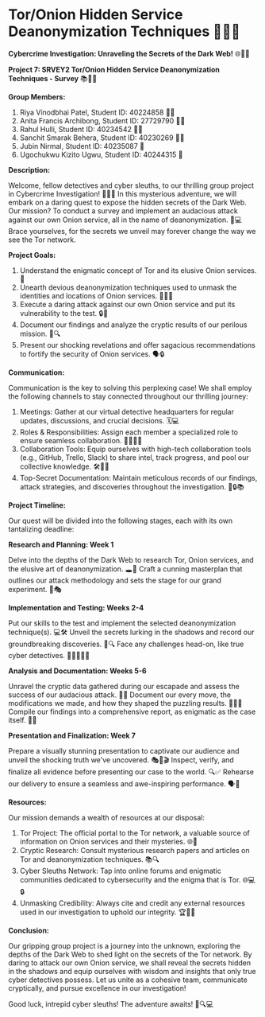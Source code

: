 # Tor/Onion Hidden Service Deanonymization Techniques 🎉🕵️‍♂️
**Cybercrime Investigation: Unraveling the Secrets of the Dark Web!** 🌐🕵️‍♀️

**Project 7: SRVEY2 Tor/Onion Hidden Service Deanonymization Techniques - Survey** 📚🕵️‍♂️

**Group Members:**

1. Riya Vinodbhai Patel, Student ID: 40224858 👩‍💻
2. Anita Francis Archibong, Student ID: 27729790 🦸‍♀️
3. Rahul Hulli, Student ID: 40234542 🕵️‍♂️
4. Sanchit Smarak Behera, Student ID: 40230269 🧑‍💼
5. Jubin Nirmal, Student ID: 40235087 🤖
6. Ugochukwu Kizito Ugwu, Student ID: 40244315 🧔

**Description:**

Welcome, fellow detectives and cyber sleuths, to our thrilling group project in Cybercrime Investigation! 🕵️‍♀️🔎 In this mysterious adventure, we will embark on a daring quest to expose the hidden secrets of the Dark Web. Our mission? To conduct a survey and implement an audacious attack against our own Onion service, all in the name of deanonymization. 👀💻 Brace yourselves, for the secrets we unveil may forever change the way we see the Tor network.

**Project Goals:**

1. Understand the enigmatic concept of Tor and its elusive Onion services. 🌌
2. Unearth devious deanonymization techniques used to unmask the identities and locations of Onion services. 🦹‍♂️🏢
3. Execute a daring attack against our own Onion service and put its vulnerability to the test. 🔒🧅
4. Document our findings and analyze the cryptic results of our perilous mission. 📝🔍
5. Present our shocking revelations and offer sagacious recommendations to fortify the security of Onion services. 🗣️🔒

**Communication:**

Communication is the key to solving this perplexing case! We shall employ the following channels to stay connected throughout our thrilling journey:

1. Meetings: Gather at our virtual detective headquarters for regular updates, discussions, and crucial decisions. 🗓️💻
2. Roles & Responsibilities: Assign each member a specialized role to ensure seamless collaboration. 👩‍💼🕵️‍♂️
3. Collaboration Tools: Equip ourselves with high-tech collaboration tools (e.g., GitHub, Trello, Slack) to share intel, track progress, and pool our collective knowledge. 🛠️💬🧠
4. Top-Secret Documentation: Maintain meticulous records of our findings, attack strategies, and discoveries throughout the investigation. 📂🔒📚

**Project Timeline:**

Our quest will be divided into the following stages, each with its own tantalizing deadline:

**Research and Planning: Week 1**

Delve into the depths of the Dark Web to research Tor, Onion services, and the elusive art of deanonymization. 🕳️🌌
Craft a cunning masterplan that outlines our attack methodology and sets the stage for our grand experiment. 📜🎭

**Implementation and Testing: Weeks 2-4**

Put our skills to the test and implement the selected deanonymization technique(s). 💻🛠️
Unveil the secrets lurking in the shadows and record our groundbreaking discoveries. 📝🔍
Face any challenges head-on, like true cyber detectives. 🦸‍♀️🤝🕵️‍♂️

**Analysis and Documentation: Weeks 5-6**

Unravel the cryptic data gathered during our escapade and assess the success of our audacious attack. 🧩💡
Document our every move, the modifications we made, and how they shaped the puzzling results. 📖🧠💭
Compile our findings into a comprehensive report, as enigmatic as the case itself. 📑🤫

**Presentation and Finalization: Week 7**

Prepare a visually stunning presentation to captivate our audience and unveil the shocking truth we've uncovered. 🎭🎤🎬
Inspect, verify, and finalize all evidence before presenting our case to the world. 🔍✅
Rehearse our delivery to ensure a seamless and awe-inspiring performance. 🗣️💯

**Resources:**

Our mission demands a wealth of resources at our disposal:

1. Tor Project: The official portal to the Tor network, a valuable source of information on Onion services and their mysteries. 🌐🧅
2. Cryptic Research: Consult mysterious research papers and articles on Tor and deanonymization techniques. 📚🔍
3. Cyber Sleuths Network: Tap into online forums and enigmatic communities dedicated to cybersecurity and the enigma that is Tor. 🌐💻🔒
4. Unmasking Credibility: Always cite and credit any external resources used in our investigation to uphold our integrity. 🏆👩‍🎓

**Conclusion:**

Our gripping group project is a journey into the unknown, exploring the depths of the Dark Web to shed light on the secrets of the Tor network. By daring to attack our own Onion service, we shall reveal the secrets hidden in the shadows and equip ourselves with wisdom and insights that only true cyber detectives possess. Let us unite as a cohesive team, communicate cryptically, and pursue excellence in our investigation!

Good luck, intrepid cyber sleuths! The adventure awaits! 🎉🔍💻

